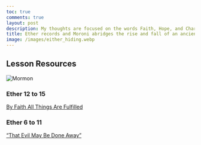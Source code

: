 ```yaml
---
toc: true
comments: true
layout: post
description: My thoughts are focused on the words Faith, Hope, and Charity.  These are discussed by Moroni in the book of Ether, prior to his more famous discourse in Moroni chapter 7.  These words are my mantra and have been given to me my Moroni.
title: Ether records and Moroni abridges the rise and fall of an ancient civilization.
image: /images/either_hiding.webp
---
```


## Lesson Resources

![Mormon]({{site.baseurl}}/images/either_hiding.webp)

### **Ether 12 to 15**

[By Faith All Things Are Fulfilled](https://www.churchofjesuschrist.org/study/manual/come-follow-me-for-home-and-church-book-of-mormon-2024/48?lang=eng)

### **Ether 6 to 11**

[“That Evil May Be Done Away”](https://www.churchofjesuschrist.org/study/manual/come-follow-me-for-home-and-church-book-of-mormon-2024/47?lang=eng)

